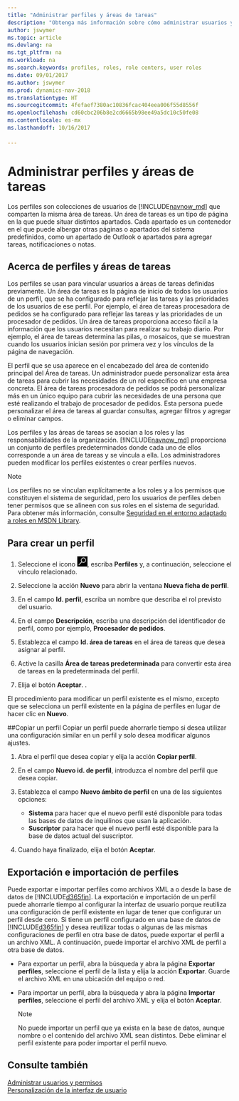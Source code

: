 ```yaml
---
title: "Administrar perfiles y áreas de tareas"
description: "Obtenga más información sobre cómo administrar usuarios y áreas de tareas en Dynamics NAV."
author: jswymer
ms.topic: article
ms.devlang: na
ms.tgt_pltfrm: na
ms.workload: na
ms.search.keywords: profiles, roles, role centers, user roles
ms.date: 09/01/2017
ms.author: jswymer
ms.prod: dynamics-nav-2018
ms.translationtype: HT
ms.sourcegitcommit: 4fefaef7380ac10836fcac404eea006f55d8556f
ms.openlocfilehash: cd60cbc206b8e2cd6665b98ee49a5dc10c50fe08
ms.contentlocale: es-mx
ms.lasthandoff: 10/16/2017

---
```

# <a name="managing-profiles-and-role-centers"></a>Administrar perfiles y áreas de tareas
Los perfiles son colecciones de usuarios de [!INCLUDE[navnow_md](includes/navnow_md.md)] que comparten la misma área de tareas. Un área de tareas es un tipo de página en la que puede situar distintos apartados. Cada apartado es un contenedor en el que puede albergar otras páginas o apartados del sistema predefinidos, como un apartado de Outlook o apartados para agregar tareas, notificaciones o notas.  

## <a name="about-profiles-and-role-centers"></a>Acerca de perfiles y áreas de tareas
Los perfiles se usan para vincular usuarios a áreas de tareas definidas previamente. Un área de tareas es la página de inicio de todos los usuarios de un perfil, que se ha configurado para reflejar las tareas y las prioridades de los usuarios de ese perfil. Por ejemplo, el área de tareas procesadora de pedidos se ha configurado para reflejar las tareas y las prioridades de un procesador de pedidos. Un área de tareas proporciona acceso fácil a la información que los usuarios necesitan para realizar su trabajo diario. Por ejemplo, el área de tareas determina las pilas, o mosaicos, que se muestran cuando los usuarios inician sesión por primera vez y los vínculos de la página de navegación.

El perfil que se usa aparece en el encabezado del área de contenido principal del Área de tareas. Un administrador puede personalizar esta área de tareas para cubrir las necesidades de un rol específico en una empresa concreta. El área de tareas procesadora de pedidos se podrá personalizar más en un único equipo para cubrir las necesidades de una persona que esté realizando el trabajo de procesador de pedidos. Esta persona puede personalizar el área de tareas al guardar consultas, agregar filtros y agregar o eliminar campos.

Los perfiles y las áreas de tareas se asocian a los roles y las responsabilidades de la organización. [!INCLUDE[navnow_md](includes/navnow_md.md)] proporciona un conjunto de perfiles predeterminados donde cada uno de ellos corresponde a un área de tareas y se vincula a ella. Los administradores pueden modificar los perfiles existentes o crear perfiles nuevos.  
  
> [!NOTE]  
>  Los perfiles no se vinculan explícitamente a los roles y a los permisos que constituyen el sistema de seguridad, pero los usuarios de perfiles deben tener permisos que se alineen con sus roles en el sistema de seguridad. Para obtener más información, consulte [Seguridad en el entorno adaptado a roles en MSDN Library](http://go.microsoft.com/fwlink?LinkId=147633). 

## <a name="to-create-a-profile"></a>Para crear un perfil
1.  Seleccione el icono ![Buscar página o informe](media/ui-search/search_small.png "icono Buscar página o informe"), escriba **Perfiles** y, a continuación, seleccione el vínculo relacionado.  
  
2.  Seleccione la acción **Nuevo** para abrir la ventana **Nueva ficha de perfil**.  
  
3.  En el campo **Id. perfil**, escriba un nombre que describa el rol previsto del usuario.  
  
4.  En el campo **Descripción**, escriba una descripción del identificador de perfil, como por ejemplo, **Procesador de pedidos**.  
  
5.  Establezca el campo **Id. área de tareas** en el área de tareas que desea asignar al perfil.  
  
6.  Active la casilla **Área de tareas predeterminada** para convertir esta área de tareas en la predeterminada del perfil.  
  
7.  Elija el botón **Aceptar**. .  
  
El procedimiento para modificar un perfil existente es el mismo, excepto que se selecciona un perfil existente en la página de perfiles en lugar de hacer clic en **Nuevo**.  


##<a name="copying-a-profile"></a>Copiar un perfil 
Copiar un perfil puede ahorrarle tiempo si desea utilizar una configuración similar en un perfil y solo desea modificar algunos ajustes.

1.  Abra el perfil que desea copiar y elija la acción **Copiar perfil**.

2.  En el campo **Nuevo id. de perfil**, introduzca el nombre del perfil que desea copiar. 

3.  Establezca el campo **Nuevo ámbito de perfil** en una de las siguientes opciones:

    - **Sistema** para hacer que el nuevo perfil esté disponible para todas las bases de datos de inquilinos que usan la aplicación.
    - **Suscriptor** para hacer que el nuevo perfil esté disponible para la base de datos actual del suscriptor. 
4. Cuando haya finalizado, elija el botón **Aceptar**.

## <a name="ExportImportProfile"></a>Exportación e importación de perfiles

Puede exportar e importar perfiles como archivos XML a o desde la base de datos de [!INCLUDE[d365fin](includes/d365fin_md.md)]. La exportación e importación de un perfil puede ahorrarle tiempo al configurar la interfaz de usuario porque reutiliza una configuración de perfil existente en lugar de tener que configurar un perfil desde cero. Si tiene un perfil configurado en una base de datos de [!INCLUDE[d365fin](includes/d365fin_md.md)] y desea reutilizar todas o algunas de las mismas configuraciones de perfil en otra base de datos, puede exportar el perfil a un archivo XML. A continuación, puede importar el archivo XML de perfil a otra base de datos.

-   Para exportar un perfil, abra la búsqueda y abra la página **Exportar perfiles**, seleccione el perfil de la lista y elija la acción **Exportar**. Guarde el archivo XML en una ubicación del equipo o red. 
  
-   Para importar un perfil, abra la búsqueda y abra la página **Importar perfiles**, seleccione el perfil del archivo XML y elija el botón **Aceptar**. 

    > [!NOTE]  
    >  No puede importar un perfil que ya exista en la base de datos, aunque nombre o el contenido del archivo XML sean distintos. Debe eliminar el perfil existente para poder importar el perfil nuevo. 



## <a name="see-also"></a>Consulte también  
[Administrar usuarios y permisos](ui-how-users-permissions.md)  
[Personalización de la interfaz de usuario](ui-customizing-overview.md)   
<!--[Security Overview](../Security%20Overview.md)-->


